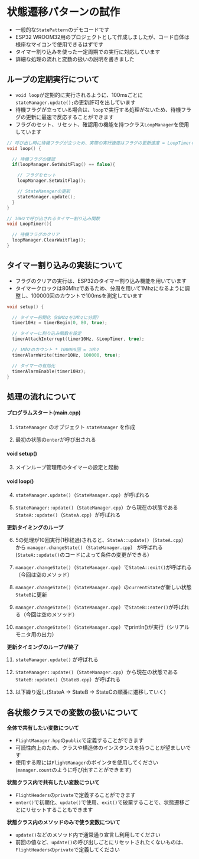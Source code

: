 # 状態遷移パターンの試作

- 一般的な`StatePattern`のデモコードです
- ESP32 WROOM32用のプロジェクトとして作成しましたが、コード自体は様座なマイコンで使用できるはずです
- タイマー割り込みを使った一定周期での実行に対応しています
- 詳細な処理の流れと変数の扱いの説明を書きました

## ループの定期実行について

- `void loop`が定期的に実行されるように、100msごとに`stateManager.update();`の更新許可を出しています
- 待機フラグが立っている場合は、`loop`で実行する処理がないため、待機フラグの更新に最速で反応することができます
- フラグのセット、リセット、確認用の機能を持つクラス`LoopManager`を使用しています

```cpp
// 呼び出し時に待機フラグが立つため、実際の実行速度はフラグの更新速度 = LoopTimerの更新速度（10hz)
void loop() {

  // 待機フラグの確認
  if(loopManager.GetWaitFlag() == false){

    // フラグをセット
    loopManager.SetWaitFlag();

    // StateManagerの更新
    stateManager.update();
  }
}

// 10Hzで呼び出されるタイマー割り込み関数
void LoopTimer(){

  // 待機フラグのクリア
  loopManager.ClearWaitFlag();
}
```
## タイマー割り込みの実装について
- フラグのクリアの実行は、ESP32のタイマー割り込み機能を用いています
- タイマークロックは80Mhzであるため、分周を用いて1Mhzになるように調整し、100000回のカウントで100msを測定しています

```cpp
void setup() {

  // タイマー初期化（80Mhzを1Mhzに分周）
  timer10Hz = timerBegin(0, 80, true);

  // タイマーに割り込み関数を設定
  timerAttachInterrupt(timer10Hz, &LoopTimer, true);

  // 1Mhzのカウント * 100000回 = 10hz
  timerAlarmWrite(timer10Hz, 100000, true);

  // タイマーの有効化
  timerAlarmEnable(timer10Hz);
}
```

## 処理の流れについて

#### プログラムスタート(main.cpp)

1. `StateManager` のオブジェクト `stateManager` を作成

2. 最初の状態の`enter`が呼び出される

#### void setup()

3. メインループ管理用のタイマーの設定と起動

#### void loop()

4.  `stateManager.update()`（`StateManager.cpp`）が呼ばれる

5. `StateManager::update()`（`StateManager.cpp`）から現在の状態である `StateA::update()`（`StateA.cpp`）が呼ばれる

**更新タイミングのループ**

6. 5の処理が10回実行(1秒経過)されると、`StateA::update()`（`StateA.cpp`） から `manager.changeState()`（`StateManager.cpp`） が呼ばれる (`StateA::update()`のコードによって条件の変更ができる）
7. `manager.changeState()`（`StateManager.cpp`）で`StateA::exit()`が呼ばれる（今回は空のメソッド）

8. `manager.changeState()`（`StateManager.cpp`）の`currentState`が新しい状態`StateB`に更新

9. `manager.changeState()`（`StateManager.cpp`）で`StateB::enter()`が呼ばれる（今回は空のメソッド）

10. `manager.changeState()`（`StateManager.cpp`）でprintln()が実行（シリアルモニタ用の出力）

**更新タイミングのループが終了**

11. `stateManager.update()` が呼ばれる

12. `StateManager::update()`（`StateManager.cpp`）から現在の状態である `StateB::update()`（`StateB.cpp`）が呼ばれる

13. 以下繰り返し(StateA -> StateB -> StateCの順番に遷移していく)

## 各状態クラスでの変数の扱いについて

**全体で共有したい変数について**

- `FlightManager.hpp`の`public`で定義することができます
- 可読性向上のため、クラスや構造体のインスタンスを持つことが望ましいです
- 使用する際には`FlightManager`のポインタを使用してください(`manager.count`のように呼び出すことができます)

**状態クラス内で共有したい変数について**

- `FlightHeaders`の`private`で定義することができます
- `enter()`で初期化、`update()`で使用、`exit()`で破棄することで、状態遷移ごとにリセットすることもできます

**状態クラス内のメソッドのみで使う変数について**

- `update()`などのメソッド内で通常通り宣言し利用してください
- 前回の値など、`update()`の呼び出しごとにリセットされたくないものは、`FlightHeaders`の`private`で定義してください
